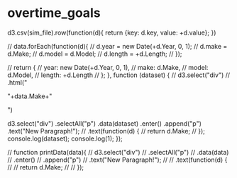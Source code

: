 # overtime_goals

d3.csv(sim_file).row(function(d){
    return {key: d.key, value: +d.value};
  })

  // data.forEach(function(d){
  //   d.year = new Date(+d.Year, 0, 1);
  //   d.make = d.Make;
  //   d.model = d.Model;
  //   d.length = +d.Length;
  // });

  // return {
  //   year: new Date(+d.Year, 0, 1),
  //   make: d.Make,
  //   model: d.Model,
  //   length: +d.Length
  // };
}, function (dataset) {
  // d3.select("div")
  //   .html("<p>"+data.Make+"</p>")

  d3.select("div")
    .selectAll("p")
    .data(dataset)
    .enter()
    .append("p")
    .text("New Paragraph!");
    // .text(function(d) {
    //     return d.Make;
    // });
  console.log(dataset);
  console.log(1);
});

// function printData(data){
//   d3.select("div")
//     .selectAll("p")
//     .data(data)
//     .enter()
//     .append("p")
//     .text("New Paragraph!");
//     // .text(function(d) {
//     //     return d.Make;
//     // });
